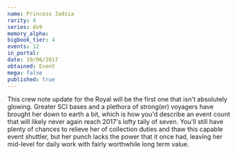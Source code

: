 ```yaml
---
name: Princess Jadzia
rarity: 4
series: ds9
memory_alpha:
bigbook_tier: 4
events: 12
in_portal:
date: 19/06/2017
obtained: Event
mega: false
published: true
---
```


This crew note update for the Royal will be the first one that isn't absolutely glowing. Greater SCI bases and a plethora of strong(er) voyagers have brought her down to earth a bit, which is how you'd describe an event count that will likely never again reach 2017's lofty tally of seven. You'll still have plenty of chances to relieve her of collection duties and thaw this capable event shuttler, but her punch lacks the power that it once had, leaving her mid-level for daily work with fairly worthwhile long term value.

